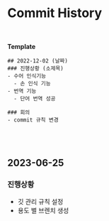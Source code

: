 # Commit History
<br/>

**Template**

```
## 2022-12-02 (날짜)
### 진행상황 (소제목)
- 수어 인식기능
  - 손 인식 기능
- 번역 기능
  - 단어 번역 성공

### 회의 
- commit 규칙 변경
```
<br/><br/>

## 2023-06-25
### 진행상황
- 깃 관리 규칙 설정
- 용도 별 브렌치 생성
